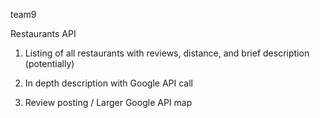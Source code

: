 team9


Restaurants API

1) Listing of all restaurants with reviews, distance, and brief description (potentially)

2) In depth description with Google API call

3) Review posting / Larger Google API map

